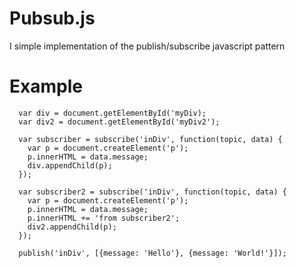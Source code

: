 Pubsub.js
=========

I simple implementation of the publish/subscribe javascript pattern

Example
=========

```
  var div = document.getElementById('myDiv);
  var div2 = document.getElementById('myDiv2');

  var subscriber = subscribe('inDiv', function(topic, data) {
    var p = document.createElement('p');
    p.innerHTML = data.message;
    div.appendChild(p);
  });
  
  var subscriber2 = subscribe('inDiv', function(topic, data) {
    var p = document.createElement('p');
    p.innerHTML = data.message;
    p.innerHTML += 'from subscriber2';
    div2.appendChild(p);
  });
  
  publish('inDiv', [{message: 'Hello'}, {message: 'World!'}]);
  
```
